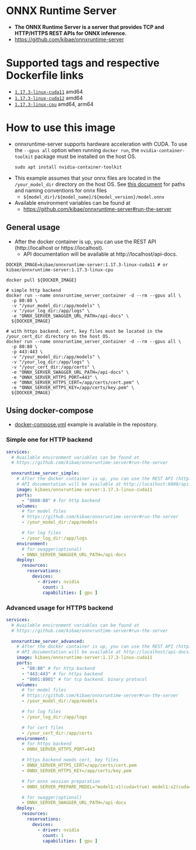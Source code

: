 # ONNX Runtime Server

- **The ONNX Runtime Server is a server that provides TCP and HTTP/HTTPS REST APIs for ONNX inference.**
- https://github.com/kibae/onnxruntime-server

# Supported tags and respective Dockerfile links

- [`1.17.3-linux-cuda11`](https://github.com/kibae/onnxruntime-server/blob/main/deploy/build-docker/linux-cuda11.dockerfile)
  amd64
- [`1.17.3-linux-cuda12`](https://github.com/kibae/onnxruntime-server/blob/main/deploy/build-docker/linux-cuda12.dockerfile)
  amd64
- [`1.17.3-linux-cpu`](https://github.com/kibae/onnxruntime-server/blob/main/deploy/build-docker/linux-cpu.dockerfile)
  amd64, arm64

# How to use this image

- onnxruntime-server supports hardware acceleration with CUDA. To use the `--gpus all` option when running `docker run`,
  the `nvidia-container-toolkit` package must be installed on the host OS.
  ```shell
  sudo apt install nvidia-container-toolkit
  ```
- This example assumes that your onnx files are located in the `/your_model_dir` directory on the host OS.
  See [this document](https://github.com/kibae/onnxruntime-server#run-the-server) for paths and
  naming conventions for onnx files
    - `${model_dir}/${model_name}/${model_version}/model.onnx`
- Available environment variables can be found at
    - https://github.com/kibae/onnxruntime-server#run-the-server

## General usage

- After the docker container is up, you can use the REST API (http://localhost or https://localhost).
    - API documentation will be available at http://localhost/api-docs.

```shell
DOCKER_IMAGE=kibae/onnxruntime-server:1.17.3-linux-cuda11 # or kibae/onnxruntime-server:1.17.3-linux-cpu	

docker pull ${DOCKER_IMAGE}

# simple http backend
docker run --name onnxruntime_server_container -d --rm --gpus all \
  -p 80:80 \
  -v "/your_model_dir:/app/models" \
  -v "/your_log_dir:/app/logs" \
  -e "ONNX_SERVER_SWAGGER_URL_PATH=/api-docs" \
  ${DOCKER_IMAGE}

# with https backend. cert, key files must be located in the /your_cert_dir directory on the host OS.
docker run --name onnxruntime_server_container -d --rm --gpus all \
  -p 80:80 \
  -p 443:443 \
  -v "/your_model_dir:/app/models" \
  -v "/your_log_dir:/app/logs" \
  -v "/your_cert_dir:/app/certs" \
  -e "ONNX_SERVER_SWAGGER_URL_PATH=/api-docs" \
  -e "ONNX_SERVER_HTTPS_PORT=443" \
  -e "ONNX_SERVER_HTTPS_CERT=/app/certs/cert.pem" \
  -e "ONNX_SERVER_HTTPS_KEY=/app/certs/key.pem" \
  ${DOCKER_IMAGE}
```

## Using docker-compose

- [docker-compose.yml](https://github.com/kibae/onnxruntime-server/blob/main/deploy/build-docker/docker-compose.yaml)
  example is available in the repository.

### Simple one for HTTP backend

```yaml
services:
  # Available environment variables can be found at
  # https://github.com/kibae/onnxruntime-server#run-the-server

  onnxruntime_server_simple:
    # After the docker container is up, you can use the REST API (http://localhost:8080).
    # API documentation will be available at http://localhost:8080/api-docs.
    image: kibaes/onnxruntime-server:1.17.3-linux-cuda11
    ports:
      - "8080:80" # for http backend
    volumes:
      # for model files
      # https://github.com/kibae/onnxruntime-server#run-the-server
      - /your_model_dir:/app/models

      # for log files
      - /your_log_dir:/app/logs
    environment:
      # for swagger(optional)
      - ONNX_SERVER_SWAGGER_URL_PATH=/api-docs
    deploy:
      resources:
        reservations:
          devices:
            - driver: nvidia
              count: 1
              capabilities: [ gpu ]
```

### Advanced usage for HTTPS backend

```yaml
services:
  # Available environment variables can be found at
  # https://github.com/kibae/onnxruntime-server#run-the-server

  onnxruntime_server_advanced:
    # After the docker container is up, you can use the REST API (http://localhost, https://localhost).
    # API documentation will be available at http://localhost/api-docs.
    image: kibaes/onnxruntime-server:1.17.3-linux-cuda11
    ports:
      - "80:80" # for http backend
      - "443:443" # for https backend
      - "8001:8001" # for tcp backend. binary protocol
    volumes:
      # for model files
      # https://github.com/kibae/onnxruntime-server#run-the-server
      - /your_model_dir:/app/models

      # for log files
      - /your_log_dir:/app/logs

      # for cert files
      - /your_cert_dir:/app/certs
    environment:
      # for https backend
      - ONNX_SERVER_HTTPS_PORT=443

      # https backend needs cert, key files
      - ONNX_SERVER_HTTPS_CERT=/app/certs/cert.pem
      - ONNX_SERVER_HTTPS_KEY=/app/certs/key.pem

      # for onnx session preparation
      - ONNX_SERVER_PREPARE_MODEL="model1:v1(cuda=true) model1:v2(cuda=0) model2:v2"

      # for swagger(optional)
      - ONNX_SERVER_SWAGGER_URL_PATH=/api-docs
    deploy:
      resources:
        reservations:
          devices:
            - driver: nvidia
              count: 1
              capabilities: [ gpu ]
```